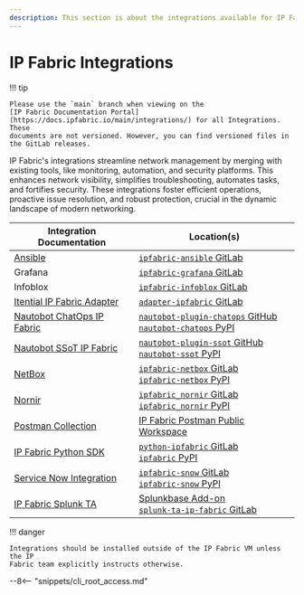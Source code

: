 ```yaml
---
description: This section is about the integrations available for IP Fabric.
---
```


# IP Fabric Integrations

!!! tip

    Please use the `main` branch when viewing on the 
    [IP Fabric Documentation Portal](https://docs.ipfabric.io/main/integrations/) for all Integrations. These 
    documents are not versioned. However, you can find versioned files in the GitLab releases.

IP Fabric's integrations streamline network management by merging with existing tools, like monitoring, automation, and
security platforms. This enhances network visibility, simplifies troubleshooting, automates tasks, and fortifies
security. These integrations foster efficient operations, proactive issue resolution, and robust protection, crucial in
the dynamic landscape of modern networking.

| Integration Documentation                                                                                  | Location(s)                                                                                                                                                       |
|------------------------------------------------------------------------------------------------------------|-------------------------------------------------------------------------------------------------------------------------------------------------------------------|
| [Ansible](https://ipfabric-ansible.readthedocs.io/en/latest/)                                              | [`ipfabric-ansible` GitLab](https://gitlab.com/ip-fabric/integrations/ipfabric-ansible)                                                                           |
| Grafana                                                                                                    | [`ipfabric-grafana` GitLab](https://gitlab.com/ip-fabric/integrations/ipfabric-grafana)                                                                           |
| Infoblox                                                                                                   | [`ipfabric-infoblox` GitLab](https://gitlab.com/ip-fabric/integrations/ipfabric-infoblox)                                                                         |
| [Itential IP Fabric Adapter](https://www.itential.com/tech-partners/ipfabric/)                             | [`adapter-ipfabric` GitLab](https://gitlab.com/itentialopensource/adapters/telemetry-analytics/adapter-ipfabric)                                                  |
| [Nautobot ChatOps IP Fabric](https://docs.nautobot.com/projects/chatops/en/latest/user/ipfabric_commands/) | [`nautobot-plugin-chatops` GitHub](https://github.com/nautobot/nautobot-plugin-chatops)<br/>[`nautobot-chatops` PyPI](https://pypi.org/project/nautobot-chatops/) |
| [Nautobot SSoT IP Fabric](https://docs.nautobot.com/projects/ssot/en/latest/user/integrations/ipfabric/)   | [`nautobot-plugin-ssot` GitHub](https://github.com/nautobot/nautobot-plugin-ssot)<br/>[`nautobot-ssot` PyPI](https://pypi.org/project/nautobot-ssot/)             |
| [NetBox](netbox/index.md)                                                                                  | [`ipfabric-netbox` GitLab](https://gitlab.com/ip-fabric/integrations/ipfabric-netbox)<br/>[`ipfabric-netbox` PyPI](https://pypi.org/project/ipfabric-netbox/)     |
| [Nornir](nornir/index.md)                                                                                  | [`ipfabric_nornir` GitLab](https://gitlab.com/ip-fabric/integrations/ipfabric_nornir)<br/>[`ipfabric_nornir` PyPI](https://pypi.org/project/ipfabric_nornir/)     |
| [Postman Collection](postman/index.md)                                                                     | [IP Fabric Postman Public Workspace](https://www.postman.com/ipfabric/workspace/ip-fabric-public-workspace/overview)                                              |
| [IP Fabric Python SDK](python/index.md)                                                                    | [`python-ipfabric` GitLab](https://gitlab.com/ip-fabric/integrations/python-ipfabric)<br/>[`ipfabric` PyPI](https://pypi.org/project/ipfabric/)                   |
| [Service Now Integration](service-now/index.md)                                                            | [`ipfabric-snow` GitLab](https://gitlab.com/ip-fabric/integrations/ipfabric-snow)<br/>[`ipfabric-snow` PyPI](https://pypi.org/project/ipfabric-snow/)             |
| [IP Fabric Splunk TA](splunk/index.md)                                                                     | [Splunkbase Add-on](https://splunkbase.splunk.com/app/6707)<br/>[`splunk-ta-ip-fabric` GitLab](https://gitlab.com/ip-fabric/integrations/splunk-ta-ip-fabric)     |


!!! danger

    Integrations should be installed outside of the IP Fabric VM unless the IP
    Fabric team explicitly instructs otherwise.

--8<-- "snippets/cli_root_access.md"
